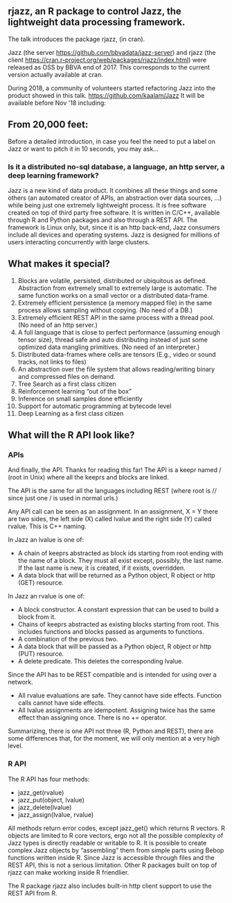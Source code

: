 ## rjazz, an R package to control Jazz, the lightweight data processing framework.

The talk introduces the package rjazz, (in cran).

Jazz (the server https://github.com/bbvadata/jazz-server) and rjazz (the client https://cran.r-project.org/web/packages/rjazz/index.html) were released 
as OSS by BBVA end of 2017. This corresponds to the current version actually available at cran.

During 2018, a community of volunteers started refactoring Jazz into the product showed in this talk. https://github.com/kaalam/Jazz 
It will be available before Nov '18 including:

## From 20,000 feet:

Before a detailed introduction, in case you feel the need to put a label on Jazz or want to pitch it in 10 seconds, you may ask…

### Is it a distributed no-sql database, a language, an http server, a deep learning framework?
Jazz is a new kind of data product. It combines all these things and some others (an automated creator of APIs, an abstraction over data sources, …) while being just one extremely lightweight process. It is free software created on top of third party free software. It is written in C/C++, available through R and Python packages and also through a REST API. The framework is Linux only, but, since it is an http back-end, Jazz consumers include all devices and operating systems. Jazz is designed for millions of users interacting concurrently with large clusters.

## What makes it special?

1. Blocks are volatile, persisted, distributed or ubiquitous as defined. Abstraction from extremely small to extremely large is
automatic. The same function works on a small vector or a distributed data-frame.
2. Extremely efficient persistence (a memory mapped file) in the same process allows sampling without copying. (No need of a DB.)
3. Extremely efficient REST API in the same process with a thread pool. (No need of an http server.)
4. A full language that is close to perfect performance (assuming enough tensor size), thread safe and auto distributing instead of
just some optimized data mangling primitives. (No need of an interpreter.)
5. Distributed data-frames where cells are tensors (E.g., video or sound tracks, not links to files)
6. An abstraction over the file system that allows reading/writing binary and compressed files on demand.
7. Tree Search as a first class citizen
8. Reinforcement learning “out of the box”
9. Inference on small samples done efficiently
10. Support for automatic programming at bytecode level
11. Deep Learning as a first class citizen

## What will the R API look like?

### APIs

And finally, the API. Thanks for reading this far! The API is a keepr named / (root in Unix) where all the keeprs and blocks are linked.

The API is the same for all the languages including REST (where root is // since just one / is used in normal urls.)

Any API call can be seen as an assignment. In an assignment, X = Y there are two sides, the left side (X) called lvalue and the right side (Y) called rvalue. This is C++ naming.

In Jazz an lvalue is one of:

  * A chain of keeprs abstracted as block ids starting from root ending with the name of a block. They must all exist except, possibly, the last name. If the last name is new, it is created, if it exists, overridden.
  * A data block that will be returned as a Python object, R object or http (GET) resource.

In Jazz an rvalue is one of:

  * A block constructor. A constant expression that can be used to build a block from it.
  * Chains of keeprs abstracted as existing blocks starting from root. This includes functions and blocks passed as arguments to functions.
  * A combination of the previous two.
  * A data block that will be passed as a Python object, R object or http (PUT) resource.
  * A delete predicate. This deletes the corresponding lvalue.

Since the API has to be REST compatible and is intended for using over a network.

  * All rvalue evaluations are safe. They cannot have side effects. Function calls cannot have side effects.
  * All lvalue assignments are idempotent. Assigning twice has the same effect than assigning once. There is no += operator.

Summarizing, there is one API not three (R, Python and REST), there are some differences that, for the moment, we will only mention at a very high level.

### R API
The R API has four methods:

  * jazz_get(rvalue)
  * jazz_put(object, lvalue)
  * jazz_delete(lvalue)
  * jazz_assign(lvalue, rvalue)

All methods return error codes, except jazz_get() which returns R vectors. R objects are limited to R core vectors, ergo not all the possible complexity of Jazz types is directly readable or writable to R. It is possible to create complex Jazz objects by “assembling” them from simple parts using Bebop functions written inside R. Since Jazz is accessible through files and the REST API, this is not a serious limitation. Other R packages built on top of rjazz can make working inside R friendlier.

The R package rjazz also includes built-in http client support to use the REST API from R.
